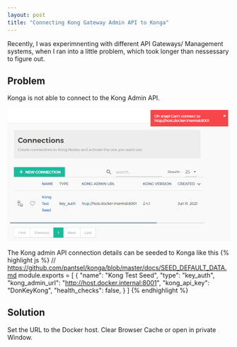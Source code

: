 ```yaml
---
layout: post
title: "Connecting Kong Gateway Admin API to Konga"
---
```


Recently, I was experimnenting with different API Gateways/ Management systems, when I ran into a little problem, which took longer than nessessary to figure out.

## Problem
Konga is not able to connect to the Kong Admin API.

![Error shown in Konga Web UI](/public/cant_connect_konga.png)

The Kong admin API connection details can be seeded to Konga like this 
{% highlight js %}
// https://github.com/pantsel/konga/blob/master/docs/SEED_DEFAULT_DATA.md
module.exports = [
    {
        "name": "Kong Test Seed",
        "type": "key_auth",
        "kong_admin_url": "http://host.docker.internal:8001",
        "kong_api_key": "DonKeyKong",
        "health_checks": false,
    }
]
{% endhighlight %}


## Solution

Set the URL to the Docker host.
Clear Browser Cache or open in private Window.